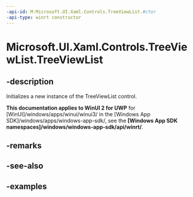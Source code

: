 ```yaml
---
-api-id: M:Microsoft.UI.Xaml.Controls.TreeViewList.#ctor
-api-type: winrt constructor
---
```

<!-- Method syntax.
public TreeViewList.TreeViewList()
-->

# Microsoft.UI.Xaml.Controls.TreeViewList.TreeViewList


## -description

Initializes a new instance of the TreeViewList control.


**This documentation applies to WinUI 2 for UWP** for [WinUI]/windows/apps/winui/winui3/ in the [Windows App SDK]/windows/apps/windows-app-sdk/, see the **[Windows App SDK namespaces]/windows/windows-app-sdk/api/winrt/**.

## -remarks


## -see-also


## -examples


